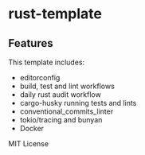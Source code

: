 # rust-template

## Features

This template includes:

* editorconfig
* build, test and lint workflows
* daily rust audit workflow
* cargo-husky running tests and lints
* conventional_commits_linter
* tokio/tracing and bunyan
* Docker

MIT License
